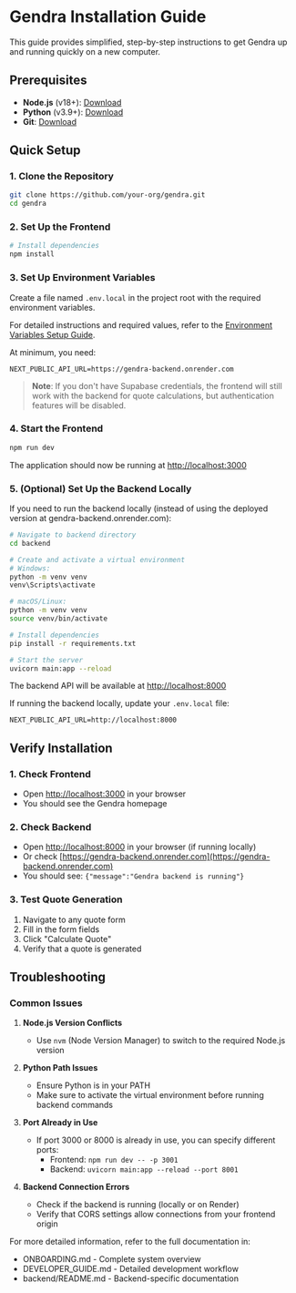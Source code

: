 # Gendra Installation Guide

This guide provides simplified, step-by-step instructions to get Gendra up and running quickly on a new computer.

## Prerequisites

- **Node.js** (v18+): [Download](https://nodejs.org/)
- **Python** (v3.9+): [Download](https://www.python.org/downloads/)
- **Git**: [Download](https://git-scm.com/downloads)

## Quick Setup

### 1. Clone the Repository

```bash
git clone https://github.com/your-org/gendra.git
cd gendra
```

### 2. Set Up the Frontend

```bash
# Install dependencies
npm install
```

### 3. Set Up Environment Variables

Create a file named `.env.local` in the project root with the required environment variables. 

For detailed instructions and required values, refer to the [Environment Variables Setup Guide](ENV_SETUP.md).

At minimum, you need:

```
NEXT_PUBLIC_API_URL=https://gendra-backend.onrender.com
```

> **Note**: If you don't have Supabase credentials, the frontend will still work with the backend for quote calculations, but authentication features will be disabled.

### 4. Start the Frontend

```bash
npm run dev
```

The application should now be running at [http://localhost:3000](http://localhost:3000)

### 5. (Optional) Set Up the Backend Locally

If you need to run the backend locally (instead of using the deployed version at gendra-backend.onrender.com):

```bash
# Navigate to backend directory
cd backend

# Create and activate a virtual environment
# Windows:
python -m venv venv
venv\Scripts\activate

# macOS/Linux:
python -m venv venv
source venv/bin/activate

# Install dependencies
pip install -r requirements.txt

# Start the server
uvicorn main:app --reload
```

The backend API will be available at [http://localhost:8000](http://localhost:8000)

If running the backend locally, update your `.env.local` file:

```
NEXT_PUBLIC_API_URL=http://localhost:8000
```

## Verify Installation

### 1. Check Frontend

- Open [http://localhost:3000](http://localhost:3000) in your browser
- You should see the Gendra homepage

### 2. Check Backend

- Open [http://localhost:8000](http://localhost:8000) in your browser (if running locally)
- Or check [https://gendra-backend.onrender.com](https://gendra-backend.onrender.com)
- You should see: `{"message":"Gendra backend is running"}`

### 3. Test Quote Generation

1. Navigate to any quote form
2. Fill in the form fields
3. Click "Calculate Quote"
4. Verify that a quote is generated

## Troubleshooting

### Common Issues

1. **Node.js Version Conflicts**
   - Use `nvm` (Node Version Manager) to switch to the required Node.js version

2. **Python Path Issues**
   - Ensure Python is in your PATH
   - Make sure to activate the virtual environment before running backend commands

3. **Port Already in Use**
   - If port 3000 or 8000 is already in use, you can specify different ports:
     - Frontend: `npm run dev -- -p 3001`
     - Backend: `uvicorn main:app --reload --port 8001`

4. **Backend Connection Errors**
   - Check if the backend is running (locally or on Render)
   - Verify that CORS settings allow connections from your frontend origin

For more detailed information, refer to the full documentation in:
- ONBOARDING.md - Complete system overview
- DEVELOPER_GUIDE.md - Detailed development workflow
- backend/README.md - Backend-specific documentation 